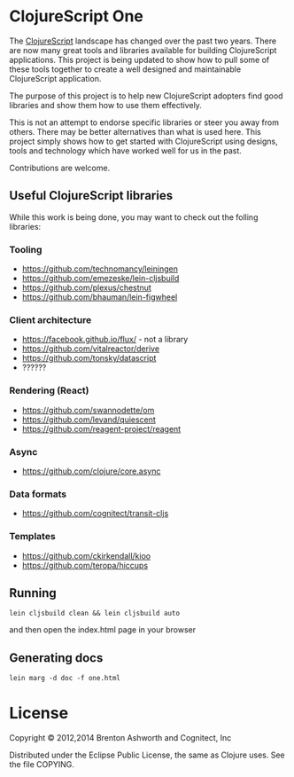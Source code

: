 # ClojureScript One

The [ClojureScript][] landscape has changed over the past two
years. There are now many great tools and libraries available for
building ClojureScript applications. This project is being updated to
show how to pull some of these tools together to create a well
designed and maintainable ClojureScript application.

The purpose of this project is to help new ClojureScript adopters find
good libraries and show them how to use them effectively.

This is not an attempt to endorse specific libraries or steer you away
from others. There may be better alternatives than what is used
here. This project simply shows how to get started with ClojureScript
using designs, tools and technology which have worked well for us in
the past.

Contributions are welcome.


## Useful ClojureScript libraries

While this work is being done, you may want to check out the folling libraries:


### Tooling

* https://github.com/technomancy/leiningen
* https://github.com/emezeske/lein-cljsbuild
* https://github.com/plexus/chestnut
* https://github.com/bhauman/lein-figwheel


### Client architecture

* https://facebook.github.io/flux/ - not a library
* https://github.com/vitalreactor/derive
* https://github.com/tonsky/datascript
* ??????


### Rendering (React)

* https://github.com/swannodette/om
* https://github.com/levand/quiescent
* https://github.com/reagent-project/reagent


### Async

* https://github.com/clojure/core.async


### Data formats

* https://github.com/cognitect/transit-cljs


### Templates

* https://github.com/ckirkendall/kioo
* https://github.com/teropa/hiccups


## Running

```
lein cljsbuild clean && lein cljsbuild auto
```

and then open the index.html page in your browser


## Generating docs

```
lein marg -d doc -f one.html
```

# License

Copyright © 2012,2014 Brenton Ashworth and Cognitect, Inc

Distributed under the Eclipse Public License, the same as Clojure uses. See the file COPYING.

[ClojureScript]: https://github.com/clojure/clojurescript
[lein]: https://github.com/technomancy/leiningen
[wiki]: https://github.com/brentonashworth/one/wiki
[website]: http://clojurescriptone.com
[issues]: https://github.com/brentonashworth/one/issues
